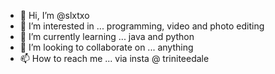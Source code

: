 - 👋 Hi, I’m @slxtxo
- 👀 I’m interested in ... programming, video and photo editing
- 🌱 I’m currently learning ... java and python 
- 💞️ I’m looking to collaborate on ... anything 
- 📫 How to reach me ... via insta @ triniteedale

<!---
slxtxo/slxtxo is a ✨ special ✨ repository because its `README.md` (this file) appears on your GitHub profile.
You can click the Preview link to take a look at your changes.
--->
